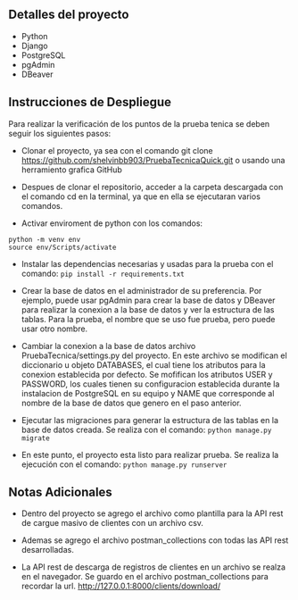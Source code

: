 ## Detalles del proyecto
- Python
- Django
- PostgreSQL
- pgAdmin
- DBeaver

## Instrucciones de Despliegue

Para realizar la verificación de los puntos de la prueba tenica se deben seguir los siguientes pasos:

- Clonar el proyecto, ya sea con el comando git clone https://github.com/shelvinbb903/PruebaTecnicaQuick.git o usando una herramiento grafica GitHub

- Despues de clonar el repositorio, acceder a la carpeta descargada con el comando cd en la terminal, ya que en ella se ejecutaran varios comandos.

- Activar enviroment de python con los comandos: 
```
python -m venv env
source env/Scripts/activate
```

- Instalar las dependencias necesarias y usadas para la prueba con el comando: ```pip install -r requirements.txt```

- Crear la base de datos en el administrador de su preferencia. Por ejemplo, puede usar pgAdmin para crear la base de datos y DBeaver para realizar la conexion a la base de datos y ver la estructura de las tablas. Para la prueba, el nombre que se uso fue prueba, pero puede usar otro nombre.

- Cambiar la conexion a la base de datos archivo PruebaTecnica/settings.py del proyecto. En este archivo se modifican el diccionario u objeto DATABASES, el cual tiene los atributos para la conexion establecida por defecto. Se mofifican los atributos USER y PASSWORD, los cuales tienen su configuracion establecida durante la instalacion de PostgreSQL en su equipo y NAME que corresponde al nombre de la base de datos que genero en el paso anterior.

- Ejecutar las migraciones para generar la estructura de las tablas en la base de datos creada. Se realiza con el comando: ```python manage.py migrate```

- En este punto, el proyecto esta listo para realizar prueba. Se realiza la ejecución con el comando: ```python manage.py runserver```

## Notas Adicionales

- Dentro del proyecto se agrego el archivo como plantilla para la API rest de cargue masivo de clientes con un archivo csv.

- Ademas se agrego el archivo postman_collections con todas las API rest desarrolladas.

- La API rest de descarga de registros de clientes en un archivo se realza en el navegador. Se guardo en el archivo postman_collections para recordar la url.
    http://127.0.0.1:8000/clients/download/